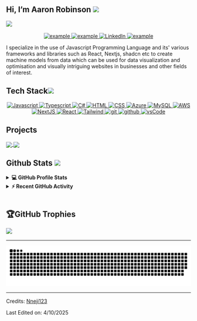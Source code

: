 ## Hi, I’m Aaron Robinson <img src = "https://raw.githubusercontent.com/MartinHeinz/MartinHeinz/master/wave.gif" width = 30px> 
<p>
  <a href="https://github.com/wraithio"><img src="https://readme-typing-svg.herokuapp.com?&font=IBM+Plex+Sans&color=abcdef&size=20&lines=Welcome+to+my+GitHub+Profile!;I'm+a+Software+Developer!;I'm+also+studying+Computer+Science" /></a>
</p>

<p align ="center">
  <a  href="https://aaronrobinsondev.vercel.app/" target="_blank">
    <img src="https://img.shields.io/badge/My_Website-000000?style=for-the-badge&logo=Microsoft-edge&logoColor=white" alt="example"/>
  </a>
  <a href="mailto:aarmon5@gmail.com?subject=Feedback%20From%20Github&body=Hello," target="_blank">
    <img src="https://img.shields.io/badge/Gmail-D14836?style=for-the-badge&logo=gmail&logoColor=white" alt="example"/>
  </a>
   <a href="https://www.linkedin.com/in/aaron-robinson-dev/" target="_blank">
    <img alt="LinkedIn" src="https://img.shields.io/badge/LinkedIn-0077B5?style=for-the-badge&logo=linkedin&logoColor=white">
  </a>   
 
  </a>  
  <a href="https://www.instagram.com/askaboutarob/" target="_blank">
      <img src="https://img.shields.io/badge/Instagram-1DA1F2.svg?style=for-the-badge&logo=instagram&logoColor=white" alt="example"/>
    </a>
  </p>


<p >I specialize in the use of Javascript Programming Language and its' various frameworks and libraries such as React, Nextjs, shadcn etc to create machine models from data which can be used for data visualization and optimisation and visually intriguing websites in businesses and other fields of interest.
</p>



## Tech Stack<img src = "https://media2.giphy.com/media/QssGEmpkyEOhBCb7e1/giphy.gif?cid=ecf05e47a0n3gi1bfqntqmob8g9aid1oyj2wr3ds3mg700bl&rid=giphy.gif" width = 32px> 

<p align="center">
  <a href="https://www.javascript.com" target="_blank">
    <img alt="Javascript" src="https://img.shields.io/badge/Javascript-3776AB?style=for-the-badge&logo=Javascript&logoColor=white">
  </a>
  
 <!-- <a href="" target="_blank">
    <img alt="Typescript" src="https://img.shields.io/badge/R-276DC3?style=for-the-badge&logo=r&logoColor=white">
  </a> -->
  
   <a href="https://www.typescriptlang.org/" target="_blank">
    <img alt="Typescript" src="https://img.shields.io/badge/Typescript-FF6F00?style=for-the-badge&logo=Typescriptw&logoColor=white">
  </a>
   <a href="https://learn.microsoft.com/en-us/dotnet/csharp/" target="_blank">
    <img alt="C#" src="https://img.shields.io/badge/Csharp-F7931E?style=for-the-badge&logo=csharp&logoColor=white">
  </a>
   <a href="https://html.com/" target="_blank">
    <img alt="HTML" src="https://img.shields.io/badge/HTML-D00000?style=for-the-badge&logo=HTML&logoColor=white">
  </a>
   <a href="https://developer.mozilla.org/en-US/docs/Web/CSS" target="_blank">
    <img alt="CSS" src="https://img.shields.io/badge/CSS-D00000?style=for-the-badge&logo=CSS&logoColor=white">
  </a>
   <a href="https://azure.microsoft.com/en-us/" target="_blank">
    <img alt="Azure" src="https://img.shields.io/badge/Microsoft%20Azure-777BB4?style=for-the-badge&logo=Microsoft%20Azure&logoColor=white">
  </a>
  <a href="https://www.mysql.com/" target="_blank">
    <img alt="MySQL" src="https://img.shields.io/badge/Microsoft%20SQL%20Server-CC2927?style=for-the-badge&logo=microsoft%20sql%20server&logoColor=white">
  </a>
   <a href="https://aws.amazon.com/" target="_blank">
    <img alt="AWS" src="https://img.shields.io/badge/Amazon%20AWS-27338e?style=for-the-badge&logo=Amazon%20AWS&logoColor=white">
  </a>
   <a href="https://nextjs.org/" target="_blank">
    <img alt="NextJS" src="https://img.shields.io/badge/Next%20JS-43B02A?style=for-the-badge&logo=Next%20JS&logoColor=white">
  </a>
   <a href="https://react.dev/" target="_blank">
    <img alt="React" src="https://img.shields.io/badge/React-F37626.svg?&style=for-the-badge&logo=React&logoColor=white">
  </a>
   <a href="https://tailwindcss.com/" target="_blank">
    <img alt="Tailwind" src="https://img.shields.io/badge/Tailwind-F37626.svg?&style=for-the-badge&logo=Tailwind&logoColor=white">
  </a>
  <a href="https://git-scm.com/" target="_blank">
    <img src="https://img.shields.io/badge/git-F05032.svg?style=for-the-badge&logo=git&logoColor=white"
      alt="git"/>
  </a>
  <a href="https://github.com/ELanza-48" target="_blank">
    <img src="https://img.shields.io/badge/github-181717.svg?style=for-the-badge&logo=github&logoColor=white" alt="github" />
  </a>
  <a href="https://code.visualstudio.com/" target="_blank">
    <img src="https://img.shields.io/badge/vscode-007ACC.svg?style=for-the-badge&logo=visualstudiocode&logoColor=white" alt="vsCode"/> 
  </a>
</p>

## Projects

<a href="https://github.com/wraithio/sheargenius.web">

  <!-- Change the `github-readme-stats.anuraghazra1.vercel.app` to `github-readme-stats.vercel.app`  -->

  <img align="center" src="https://github-readme-stats.vercel.app/api/pin/?username=wraithio&repo=sheargenius.web&theme=tokyonight" />

</a>  

<a href="https://github.com/wraithio/weatherapp-nextjs">

  <!-- Change the `github-readme-stats.anuraghazra1.vercel.app` to `github-readme-stats.vercel.app`  -->

  <img align="center" src="https://github-readme-stats.vercel.app/api/pin/?username=wraithio&repo=weatherapp-nextjs&theme=tokyonight" />

</a> 


## Github Stats <img src = "https://i.pinimg.com/originals/65/c4/f4/65c4f452571be1261e9c623f7da488ac.gif" width = 35px>


<details> 
  <summary><b>💻 GitHub Profile Stats</b></summary>
  <br/>
  <p align="center">
    <a href="https://github.com/anuraghazra/github-readme-stats"><img alt="Aaron's Github Stats" src="https://github-readme-stats.vercel.app/api?username=wraithio&show_icons=true&count_private=true&theme=tokyonight" height="192px"/></a>
<br/>
  &nbsp;
	  <img src="https://github-readme-stats.vercel.app/api/top-langs?username=wraithio&show_icons=true&locale=en&layout=compact&theme=tokyonight" alt="wraithio" height="192px"/>
  <br/>
  </p>
</details>


<details>
  <summary><b>⚡ Recent GitHub Activity</b></summary>
  <br/>
   <a href="https://github.com/wraithio"><img alt="Aaron's Activity Graph" src="https://activity-graph.herokuapp.com/graph?username=wraithio&custom_title=Aaron's%20Contribution%20Graph&theme=react-dark" /></a>
  <br/>

</details>

<br/>

## 🏆GitHub Trophies
![](https://github-profile-trophy.vercel.app/?username=wraithio&theme=tokyonight&no-frame=false&no-bg=false&margin-w=4)



----

<p align="center">
  <img  src="https://raw.githubusercontent.com/Elanza-48/Elanza-48/main/resources/img/github-contribution-grid-snake.svg"
    alt="example" />
</p>

-----
Credits: [Nneji123](https://github.com/Nneji123)

Last Edited on: 4/10/2025
